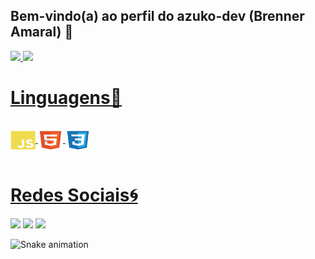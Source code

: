 ## Bem-vindo(a) ao perfil do azuko-dev (Brenner Amaral) 🧙

 <div>
   <a href="https://github.com/azuko-dev">
   <img height="180em" src="https://github-readme-stats.vercel.app/api?username=azuko-dev&show_icons=true&theme=dark&include_all_commits=true&count_private=true"/>
   <img height="180em" src="https://github-readme-stats.vercel.app/api/top-langs/?username=azuko-dev&layout=compact&langs_count=6&theme=dark"/>

</div>
<h1> Linguagens🌟 </h1>

<div style="display: inline_block"><br>
  <img align="center" alt="Js" height="30" width="40" src="https://raw.githubusercontent.com/devicons/devicon/master/icons/javascript/javascript-plain.svg">
  <img align="center" alt="HTML" height="30" width="40" src="https://raw.githubusercontent.com/devicons/devicon/master/icons/html5/html5-original.svg">
  <img align="center" alt="CSS" height="30" width="40" src="https://raw.githubusercontent.com/devicons/devicon/master/icons/css3/css3-original.svg">
</div>
 
 <br>
 
  <h1> Redes Sociais🌀 </h1>
 
<div>
  <a href="https://instagram.com/macacoringa" target="_blank"><img src="https://img.shields.io/badge/-Instagram-%23E4405F?style=for-the-badge&logo=instagram&logoColor=white" target="_blank"></a> 
  <a href = "brenneramaralcontato@gmail.com"><img src="https://img.shields.io/badge/-Gmail-%23333?style=for-the-badge&logo=gmail&logoColor=white" target="_blank"></a>
  <a href="linkedin.com/in/brenner-amaral" target="_blank"><img src="https://img.shields.io/badge/-LinkedIn-%230077B5?style=for-the-badge&logo=linkedin&logoColor=white" target="_blank"> </a> 
 
  ![Snake animation](https://github.com/azuko-dev/azuko-dev/blob/output/github-contribution-grid-snake.svg)

</div>
